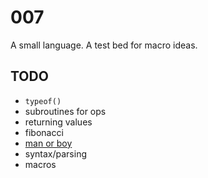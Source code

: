 # 007

A small language. A test bed for macro ideas.

## TODO

* `typeof()`
* subroutines for ops
* returning values
* fibonacci
* [man or boy](https://en.wikipedia.org/wiki/Man_or_boy_test)
* syntax/parsing
* macros
